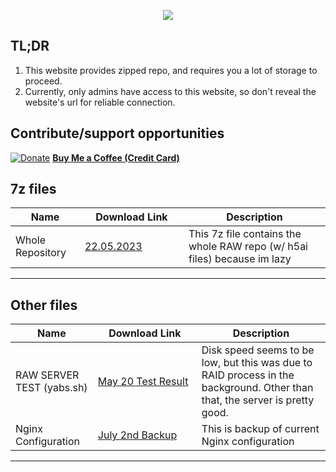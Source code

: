 <p align="center">
  <img src="https://ibdocsorg.github.io/new/favicon.png">
</p>

## TL;DR

1. This website provides zipped repo, and requires you a lot of storage to proceed.
2. Currently, only admins have access to this website, so don't reveal the website's url for reliable connection.

## Contribute/support opportunities

[![Donate](https://ibdocsorg.github.io/download_center/Quarter16.png)](https://buymeacoffee.com/ooof) **[Buy Me a Coffee (Credit Card)](https://buymeacoffee.com/ooof)**

## 7z files

|Name | <span style="display: inline-block; width:150px">Download Link</span> | Description | 
|--|--|--
| Whole Repository | [22.05.2023](https://admin.ibdocs.top/api/public/dl/t92VowMa) | This 7z file contains the whole RAW repo (w/ h5ai files) because im lazy

***

## Other files

|Name  |<span style="display: inline-block; width:150px">Download Link</span> | Description
|--|--|--
| RAW SERVER TEST (yabs.sh) | [May 20 Test Result](https://ibdocsorg.github.io/download_center/yabs_may20.txt) | Disk speed seems to be low, but this was due to RAID process in the background. Other than that, the server is pretty good.
| Nginx Configuration | [July 2nd Backup](https://ibdocsorg.github.io/download_center/nginx-2nd_july.txt) | This is backup of current Nginx configuration

***
